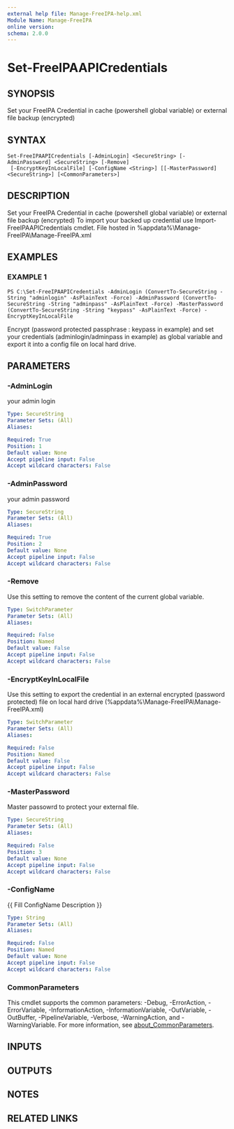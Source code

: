 ```yaml
---
external help file: Manage-FreeIPA-help.xml
Module Name: Manage-FreeIPA
online version:
schema: 2.0.0
---
```


# Set-FreeIPAAPICredentials

## SYNOPSIS
Set your FreeIPA Credential in cache (powershell global variable) or external file backup (encrypted)

## SYNTAX

```
Set-FreeIPAAPICredentials [-AdminLogin] <SecureString> [-AdminPassword] <SecureString> [-Remove]
 [-EncryptKeyInLocalFile] [-ConfigName <String>] [[-MasterPassword] <SecureString>] [<CommonParameters>]
```

## DESCRIPTION
Set your FreeIPA Credential in cache (powershell global variable) or external file backup (encrypted) To import your backed up credential use Import-FreeIPAAPICredentials cmdlet.
File hosted in %appdata%\Manage-FreeIPA\Manage-FreeIPA.xml

## EXAMPLES

### EXAMPLE 1
```
PS C:\Set-FreeIPAAPICredentials -AdminLogin (ConvertTo-SecureString -String "adminlogin" -AsPlainText -Force) -AdminPassword (ConvertTo-SecureString -String "adminpass" -AsPlainText -Force) -MasterPassword (ConvertTo-SecureString -String "keypass" -AsPlainText -Force) -EncryptKeyInLocalFile
```

Encrypt (password protected passphrase : keypass in example) and set your credentials (adminlogin/adminpass in example) as global variable and export it into a config file on local hard drive.

## PARAMETERS

### -AdminLogin
your admin login

```yaml
Type: SecureString
Parameter Sets: (All)
Aliases:

Required: True
Position: 1
Default value: None
Accept pipeline input: False
Accept wildcard characters: False
```

### -AdminPassword
your admin password

```yaml
Type: SecureString
Parameter Sets: (All)
Aliases:

Required: True
Position: 2
Default value: None
Accept pipeline input: False
Accept wildcard characters: False
```

### -Remove
Use this setting to remove the content of the current global variable.

```yaml
Type: SwitchParameter
Parameter Sets: (All)
Aliases:

Required: False
Position: Named
Default value: False
Accept pipeline input: False
Accept wildcard characters: False
```

### -EncryptKeyInLocalFile
Use this setting to export the credential in an external encrypted (password protected) file on local hard drive (%appdata%\Manage-FreeIPA\Manage-FreeIPA.xml)

```yaml
Type: SwitchParameter
Parameter Sets: (All)
Aliases:

Required: False
Position: Named
Default value: False
Accept pipeline input: False
Accept wildcard characters: False
```

### -MasterPassword
Master passowrd to protect your external file.

```yaml
Type: SecureString
Parameter Sets: (All)
Aliases:

Required: False
Position: 3
Default value: None
Accept pipeline input: False
Accept wildcard characters: False
```

### -ConfigName
{{ Fill ConfigName Description }}

```yaml
Type: String
Parameter Sets: (All)
Aliases:

Required: False
Position: Named
Default value: None
Accept pipeline input: False
Accept wildcard characters: False
```

### CommonParameters
This cmdlet supports the common parameters: -Debug, -ErrorAction, -ErrorVariable, -InformationAction, -InformationVariable, -OutVariable, -OutBuffer, -PipelineVariable, -Verbose, -WarningAction, and -WarningVariable. For more information, see [about_CommonParameters](http://go.microsoft.com/fwlink/?LinkID=113216).

## INPUTS

## OUTPUTS

## NOTES

## RELATED LINKS
